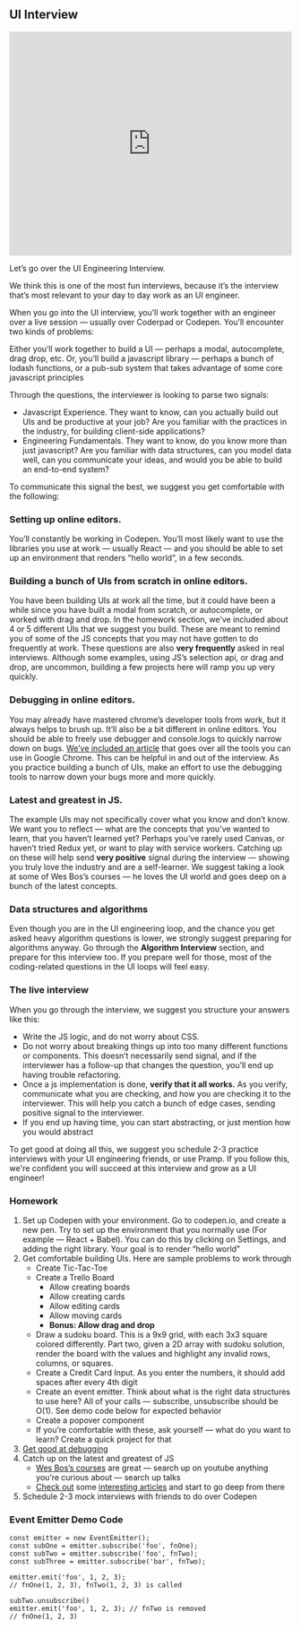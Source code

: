 ## UI Interview

<iframe width="100%" height="400" src="https://www.youtube.com/embed/tyBqWvHLon4" frameborder="0" allow="accelerometer; autoplay; encrypted-media; gyroscope; picture-in-picture" allowfullscreen></iframe>

Let’s go over the UI Engineering Interview.

We think this is one of the most fun interviews, because it’s the interview that’s most relevant to your day to day work as an UI engineer.

When you go into the UI interview, you’ll work together with an engineer over a live session — usually over Coderpad or Codepen. You’ll encounter two kinds of problems:

Either you’ll work together to build a UI — perhaps a modal, autocomplete, drag drop, etc. Or, you’ll build a javascript library — perhaps a bunch of lodash functions, or a pub-sub system that takes advantage of some core javascript principles

Through the questions, the interviewer is looking to parse two signals:

* Javascript Experience. They want to know, can you actually build out UIs and be productive at your job? Are you familiar with the practices in the industry, for building client-side applications?
* Engineering Fundamentals. They want to know, do you know more than just javascript? Are you familiar with data structures, can you model data well, can you communicate your ideas, and would you be able to build an end-to-end system?

To communicate this signal the best, we suggest you get comfortable with the following:

### Setting up online editors.
You’ll constantly be working in Codepen. You’ll most likely want to use the libraries you use at work — usually React — and you should be able to set up an environment that renders "hello world”, in a few seconds.

### Building a bunch of UIs from scratch in online editors.
You have been building UIs at work all the time, but it could have been a while since you have built a modal from scratch, or autocomplete, or worked with drag and drop. In the homework section, we’ve included about 4 or 5 different UIs that we suggest you build. These are meant to remind you of some of the JS concepts that you may not have gotten to do frequently at work. These questions are also **very frequently** asked in real interviews. Although some examples, using JS’s selection api, or drag and drop, are uncommon, building a few projects here will ramp you up very quickly.

### Debugging in online editors.
You may already have mastered chrome’s developer tools from work, but it always helps to brush up. It’ll also be a bit different in online editors. You should be able to freely use debugger and console.logs to quickly narrow down on bugs. [We’ve included an article][debugging] that goes over all the tools you can use in Google Chrome. This can be helpful in and out of the interview. As you practice building a bunch of UIs, make an effort to use the debugging tools to narrow down your bugs more and more quickly.

### Latest and greatest in JS.
The example UIs may not specifically cover what you know and don’t know. We want you to reflect — what are the concepts that you’ve wanted to learn, that you haven’t learned yet? Perhaps you’ve rarely used Canvas, or haven’t tried Redux yet, or want to play with service workers. Catching up on these will help send **very positive** signal during the interview — showing you truly love the industry and are a self-learner. We suggest taking a look at some of Wes Bos’s courses — he loves the UI world and goes deep on a bunch of the latest concepts.

### Data structures and algorithms
Even though you are in the UI engineering loop, and the chance you get asked heavy algorithm questions is lower, we strongly suggest preparing for algorithms anyway. Go through the **Algorithm Interview** section, and prepare for this interview too. If you prepare well for those, most of the coding-related questions in the UI loops will feel easy.

### The live interview
When you go through the interview, we suggest you structure your answers like this:

* Write the JS logic, and do not worry about CSS.
* Do not worry about breaking things up into too many different functions or components. This doesn’t necessarily send signal, and if the interviewer has a follow-up that changes the question, you’ll end up having trouble refactoring.
* Once a js implementation is done, **verify that it all works.** As you verify, communicate what you are checking, and how you are checking it to the interviewer. This will help you catch a bunch of edge cases, sending positive signal to the interviewer.
* If you end up having time, you can start abstracting, or just mention how you would abstract

To get good at doing all this, we suggest you schedule 2-3 practice interviews with your UI engineering friends, or use Pramp. If you follow this, we're confident you will succeed at this interview and grow as a UI engineer!

### Homework
1. Set up Codepen with your environment. Go to codepen.io, and create a new pen. Try to set up the environment that you normally use (For example — React + Babel). You can do this by clicking on Settings, and adding the right library. Your goal is to render “hello world”
2. Get comfortable building UIs. Here are sample problems to work through
    * Create Tic-Tac-Toe
    * Create a Trello Board
        * Allow creating boards
        * Allow creating cards
        * Allow editing cards
        * Allow moving cards
        * **Bonus: Allow drag and drop**
    * Draw a sudoku board. This is a 9x9 grid, with each 3x3 square colored differently. Part two, given a 2D array with sudoku solution, render the board with the values and highlight any invalid rows, columns, or squares.
    * Create a Credit Card Input. As you enter the numbers, it should add spaces after every 4th digit
    * Create an event emitter. Think about what is the right data structures to use here? All of your calls — subscribe, unsubscribe should be O(1). See demo code below for expected behavior
    * Create a popover component
    * If you’re comfortable with these, ask yourself — what do you want to learn? Create a quick project for that
3. [Get good at debugging][debugging]
4. Catch up on the latest and greatest of JS
    * [Wes Bos’s courses][wesbos] are great — search up on youtube anything you’re curious about — search up talks
    * [Check out][treebo] some [interesting articles][twitter-lite] and start to go deep from there
5. Schedule 2-3 mock interviews with friends to do over Codepen


### Event Emitter Demo Code

    const emitter = new EventEmitter();
    const subOne = emitter.subscribe('foo', fnOne);
    const subTwo = emitter.subscribe('foo', fnTwo);
    const subThree = emitter.subscribe('bar', fnTwo);

    emitter.emit('foo', 1, 2, 3);
    // fnOne(1, 2, 3), fnTwo(1, 2, 3) is called

    subTwo.unsubscribe()
    emitter.emit('foo', 1, 2, 3); // fnTwo is removed
    // fnOne(1, 2, 3)

[debugging]: https://developers.google.com/web/tools/chrome-devtools/javascript/reference
[wesbos]: https://wesbos.com
[treebo]: https://medium.com/dev-channel/treebo-a-react-and-preact-progressive-web-app-performance-case-study-5e4f450d5299
[twitter-lite]: https://medium.com/@paularmstrong/twitter-lite-and-high-performance-react-progressive-web-apps-at-scale-d28a00e780a3

